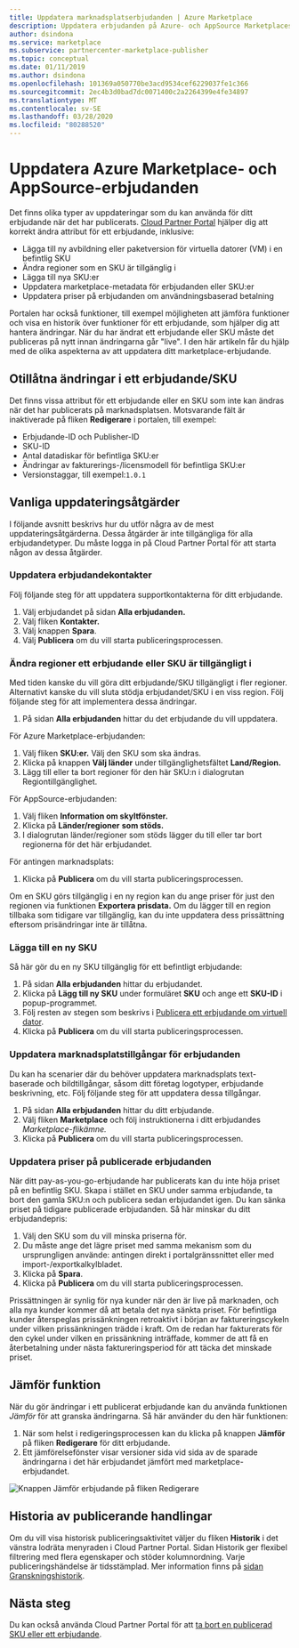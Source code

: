 ```yaml
---
title: Uppdatera marknadsplatserbjudanden | Azure Marketplace
description: Uppdatera erbjudanden på Azure- och AppSource Marketplaces med cloud partnerportalen
author: dsindona
ms.service: marketplace
ms.subservice: partnercenter-marketplace-publisher
ms.topic: conceptual
ms.date: 01/11/2019
ms.author: dsindona
ms.openlocfilehash: 101369a050770be3acd9534cef6229037fe1c366
ms.sourcegitcommit: 2ec4b3d0bad7dc0071400c2a2264399e4fe34897
ms.translationtype: MT
ms.contentlocale: sv-SE
ms.lasthandoff: 03/28/2020
ms.locfileid: "80288520"
---
```

# <a name="update-azure-marketplace-and-appsource-offers"></a>Uppdatera Azure Marketplace- och AppSource-erbjudanden

Det finns olika typer av uppdateringar som du kan använda för ditt erbjudande när det har publicerats.  [Cloud Partner Portal](https://cloudpartner.azure.com/) hjälper dig att korrekt ändra attribut för ett erbjudande, inklusive:

-  Lägga till ny avbildning eller paketversion för virtuella datorer (VM) i en befintlig SKU
-  Ändra regioner som en SKU är tillgänglig i
-  Lägga till nya SKU:er
-  Uppdatera marketplace-metadata för erbjudanden eller SKU:er 
-  Uppdatera priser på erbjudanden om användningsbaserad betalning

Portalen har också funktioner, till exempel möjligheten att jämföra funktioner och visa en historik över funktioner för ett erbjudande, som hjälper dig att hantera ändringar.  När du har ändrat ett erbjudande eller SKU måste det publiceras på nytt innan ändringarna går "live".  I den här artikeln får du hjälp med de olika aspekterna av att uppdatera ditt marketplace-erbjudande.

## <a name="unpermitted-changes-to-an-offersku"></a>Otillåtna ändringar i ett erbjudande/SKU

Det finns vissa attribut för ett erbjudande eller en SKU som inte kan ändras när det har publicerats på marknadsplatsen.  Motsvarande fält är inaktiverade på fliken **Redigerare** i portalen, till exempel:  

- Erbjudande-ID och Publisher-ID
- SKU-ID 
- Antal datadiskar för befintliga SKU:er
- Ändringar av fakturerings-/licensmodell för befintliga SKU:er
- Versionstaggar, till exempel:`1.0.1`


## <a name="common-update-operations"></a>Vanliga uppdateringsåtgärder

I följande avsnitt beskrivs hur du utför några av de mest uppdateringsåtgärderna.  Dessa åtgärder är inte tillgängliga för alla erbjudandetyper.  Du måste logga in på Cloud Partner Portal för att starta någon av dessa åtgärder.


### <a name="update-offer-contacts"></a>Uppdatera erbjudandekontakter

Följ följande steg för att uppdatera supportkontakterna för ditt erbjudande.
1. Välj erbjudandet på sidan **Alla erbjudanden.**
2. Välj fliken **Kontakter.**
3. Välj knappen **Spara**.
4. Välj **Publicera** om du vill starta publiceringsprocessen.


### <a name="change-regions-an-offer-or-sku-is-available-in"></a>Ändra regioner ett erbjudande eller SKU är tillgängligt i

Med tiden kanske du vill göra ditt erbjudande/SKU tillgängligt i fler regioner.
Alternativt kanske du vill sluta stödja erbjudandet/SKU i en viss region.
Följ följande steg för att implementera dessa ändringar.

1. På sidan **Alla erbjudanden** hittar du det erbjudande du vill uppdatera.

För Azure Marketplace-erbjudanden:

1. Välj fliken **SKU:er.**  Välj den SKU som ska ändras.
1. Klicka på knappen **Välj länder** under tillgänglighetsfältet **Land/Region.**
1. Lägg till eller ta bort regioner för den här SKU:n i dialogrutan Regiontillgänglighet.

För AppSource-erbjudanden:

1. Välj fliken **Information om skyltfönster.**
1. Klicka på **Länder/regioner** **som stöds.** 
1. I dialogrutan länder/regioner som stöds lägger du till eller tar bort regionerna för det här erbjudandet.

För antingen marknadsplats:

1. Klicka på **Publicera** om du vill starta publiceringsprocessen. 

Om en SKU görs tillgänglig i en ny region kan du ange priser för just den regionen via funktionen **Exportera prisdata.** Om du lägger till en region tillbaka som tidigare var tillgänglig, kan du inte uppdatera dess prissättning eftersom prisändringar inte är tillåtna.


### <a name="add-a-new-sku"></a>Lägga till en ny SKU 

Så här gör du en ny SKU tillgänglig för ett befintligt erbjudande:

1. På sidan **Alla erbjudanden** hittar du erbjudandet.
3. Klicka på **Lägg till ny SKU** under formuläret **SKU** och ange ett **SKU-ID** i popup-programmet.
4. Följ resten av stegen som beskrivs i [Publicera ett erbjudande om virtuell dator](../virtual-machine/cpp-publish-offer.md).
5. Klicka på **Publicera** om du vill starta publiceringsprocessen.


### <a name="update-offer-marketplace-assets"></a>Uppdatera marknadsplatstillgångar för erbjudanden

Du kan ha scenarier där du behöver uppdatera marknadsplats text-baserade och bildtillgångar, såsom ditt företag logotyper, erbjudande beskrivning, etc. Följ följande steg för att uppdatera dessa tillgångar.

1. På sidan **Alla erbjudanden** hittar du ditt erbjudande. 
2. Välj fliken **Marketplace** och följ instruktionerna i ditt erbjudandes *Marketplace-flikämne.*
3. Klicka på **Publicera** om du vill starta publiceringsprocessen.


### <a name="update-pricing-on-published-offers"></a>Uppdatera priser på publicerade erbjudanden

När ditt pay-as-you-go-erbjudande har publicerats kan du inte höja priset på en befintlig SKU.  Skapa i stället en SKU under samma erbjudande, ta bort den gamla SKU:n och publicera sedan erbjudandet igen. Du kan sänka priset på tidigare publicerade erbjudanden. Så här minskar du ditt erbjudandepris:

1. Välj den SKU som du vill minska priserna för.
2. Du måste ange det lägre priset med samma mekanism som du ursprungligen använde: antingen direkt i portalgränssnittet eller med import-/exportkalkylbladet.
3. Klicka på **Spara**.
4. Klicka på **Publicera** om du vill starta publiceringsprocessen.

Prissättningen är synlig för nya kunder när den är live på marknaden, och alla nya kunder kommer då att betala det nya sänkta priset.  För befintliga kunder återspeglas prissänkningen retroaktivt i början av faktureringscykeln under vilken prissänkningen trädde i kraft.  Om de redan har fakturerats för den cykel under vilken en prissänkning inträffade, kommer de att få en återbetalning under nästa faktureringsperiod för att täcka det minskade priset.


## <a name="compare-feature"></a>Jämför funktion

När du gör ändringar i ett publicerat erbjudande kan du använda funktionen *Jämför* för att granska ändringarna. Så här använder du den här funktionen:

1. När som helst i redigeringsprocessen kan du klicka på knappen **Jämför** på fliken **Redigerare** för ditt erbjudande.
2. Ett jämförelsefönster visar versioner sida vid sida av de sparade ändringarna i det här erbjudandet jämfört med marketplace-erbjudandet. 

![Knappen Jämför erbjudande på fliken Redigerare](./media/offer-compare-button.png)


## <a name="history-of-publishing-actions"></a>Historia av publicerande handlingar

Om du vill visa historisk publiceringsaktivitet väljer du fliken **Historik** i det vänstra lodräta menyraden i Cloud Partner Portal.  Sidan Historik ger flexibel filtrering med flera egenskaper och stöder kolumnordning.  Varje publiceringshändelse är tidsstämplad.  Mer information finns på [sidan Granskningshistorik](../portal-tour/cpp-history-page.md).


## <a name="next-steps"></a>Nästa steg

Du kan också använda Cloud Partner Portal för att [ta bort en publicerad SKU eller ett erbjudande](./cpp-delete-offer.md).
